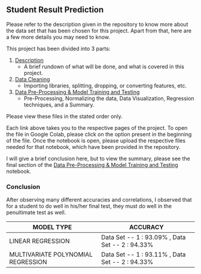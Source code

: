 ## Student Result Prediction
Please refer to the description given in the repository to know more about the data set that has been chosen for this project. Apart from that, here are a few more details you may need to know.

This project has been divided into 3 parts:
1. [Description](https://github.com/Puru35/Student-Result-Prediction/blob/master/Description.ipynb)
    * A brief rundown of what will be done, and what is covered in this project.
2. [Data Cleaning](https://github.com/Puru35/Student-Result-Prediction/blob/master/Data%20Cleaning.ipynb)
    * Importing libraries, splitting, dropping, or converting features, etc.
3. [Data Pre-Processing & Model Training and Testing](https://github.com/Puru35/Student-Result-Prediction/blob/master/Data%20Pre-processing%20%26%20Model%20Training%20and%20Testing.ipynb)
    * Pre-Processing, Normalizing the data, Data Visualization, Regression techniques, and a Summary.

Please view these files in the stated order only.

Each link above takes you to the respective pages of the project. To open the file in Google Colab, please click on the option present in the beginning of the file. Once the notebook is open, please upload the respective files needed for that notebook, which have been provided in the repository.

I will give a brief conclusion here, but to view the summary, please see the final section of the [Data Pre-Processing & Model Training and Testing](https://github.com/Puru35/Student-Result-Prediction/blob/master/Data%20Pre-processing%20%26%20Model%20Training%20and%20Testing.ipynb) notebook.

### Conclusion
After observing many different accuracies and correlations, I observed that for a student to do well in his/her final test, they must do well in the penultimate test as well.

MODEL TYPE                        | ACCURACY
--------------------------------- | -------------
LINEAR REGRESSION                 | Data Set -- 1 : 93.09% , Data Set -- 2 : 94.33%
MULTIVARIATE POLYNOMIAL REGRESSION| Data Set -- 1 : 93.11% , Data Set -- 2 : 94.33%
